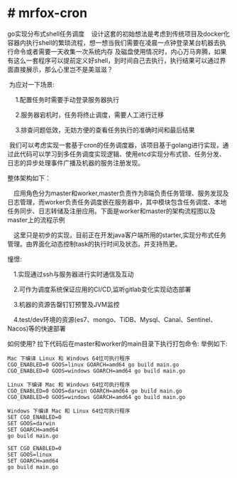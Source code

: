 # # mrfox-cron
go实现分布式shell任务调度
   &nbsp;&nbsp; 设计这套的初始想法是考虑到传统项目及docker化容器内执行shell的繁琐流程，想一想当我们需要在凌晨一点钟登录某台机器去执行命令或者需要一天收集一次系统内存
及磁盘使用情况时，内心万马奔腾，如果有这么一套程序可以提前定义好shell，到时间自己去执行，执行结果可以通过界面直接展示，那么心里岂不是美滋滋？

&nbsp;为应对一下场景:  

&emsp; 1.配置任务时需要手动登录服务器执行  

&emsp; 2.服务器宕机时，任务将终止调度，需要人工进行迁移  

&emsp;  3.排查问题低效，无妨方便的查看任务执行的准确时间和最后结果  

&nbsp;我们可以考虑实现一套基于cron的任务调度器，该项目基于golang进行实现，通过此代码可以学习到多任务调度实现逻辑、使用etcd实现分布式锁、任务分发、日志的异步处理事件广播及机器的服务注册发现。  

整体架构如下：

&emsp;应用角色分为master和worker,master负责作为B端负责任务管理、服务发现及日志管理，而worker负责任务调度嵌在服务器中，其中模块包含任务调度、本地任务同步、日志转储及注册应用。下面是worker和master的架构流程图以及master上的流程示例



&emsp;这里只是初步的实现，目前正在开发java客户端所用的starter,实现分布式任务管理。由界面化动态控制task的执行时间及状态。并支持热更。

憧憬:  

&emsp;1.实现通过ssh与服务器进行实时通信及互动  

&emsp;2.可作为调度系统保证应用的CI/CD,监听gitlab变化实现动态部署  

&emsp;3.机器的资源告罄钉钉预警及JVM监控  

&emsp;4.test/dev环境的资源(es7、mongo、TiDB、Mysql、Canal、Sentinel、Nacos)等的快速部署  



如何使用?
拉下代码后在master和worker的main目录下执行打包命令:
举例如下:

```
Mac 下编译 Linux 和 Windows 64位可执行程序
CGO_ENABLED=0 GOOS=linux GOARCH=amd64 go build main.go
CGO_ENABLED=0 GOOS=windows GOARCH=amd64 go build main.go

Linux 下编译 Mac 和 Windows 64位可执行程序
CGO_ENABLED=0 GOOS=darwin GOARCH=amd64 go build main.go
CGO_ENABLED=0 GOOS=windows GOARCH=amd64 go build main.go

Windows 下编译 Mac 和 Linux 64位可执行程序
SET CGO_ENABLED=0
SET GOOS=darwin
SET GOARCH=amd64
go build main.go
 
SET CGO_ENABLED=0
SET GOOS=linux
SET GOARCH=amd64
go build main.go
```

